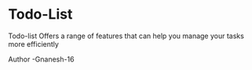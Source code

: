 # Todo-List
Todo-list  Offers a range of features that can help you manage your tasks more efficiently

Author -Gnanesh-16
